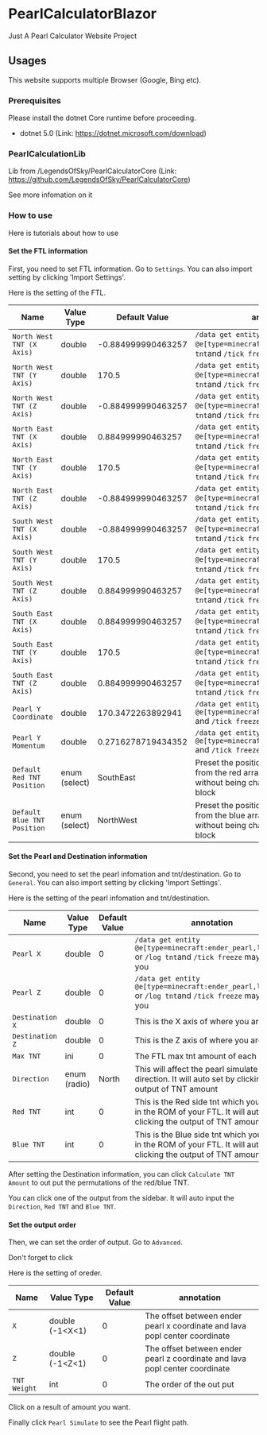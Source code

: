 # PearlCalculatorBlazor

Just A Pearl Calculator Website Project

## Usages

This website supports multiple Browser (Google, Bing etc).

### Prerequisites

Please install the dotnet Core runtime before proceeding.

- dotnet 5.0 (Link: https://dotnet.microsoft.com/download)

### PearlCalculationLib

Lib from /LegendsOfSky/PearlCalculatorCore (Link: https://github.com/LegendsOfSky/PearlCalculatorCore)

See more infomation on it

### How to use

Here is tutorials about how to use

#### Set the FTL information

First, you need to set FTL information. Go to `Settings`. You can also import setting by clicking 'Import Settings'.

Here is the setting of the FTL.

| Name                        | Value Type   | Default Value     | annotation                                                                                                              |
| --------------------------- | ------------ | ----------------- | ----------------------------------------------------------------------------------------------------------------------- |
| `North West TNT (X Axis)`   | double       | -0.884999990463257| `/data get entity @e[type=minecraft:tnt,limit=1]` or `/log tnt`and `/tick freeze` may help you                          |
| `North West TNT (Y Axis)`   | double       | 170.5             | `/data get entity @e[type=minecraft:tnt,limit=1]` or `/log tnt`and `/tick freeze` may help you                          |
| `North West TNT (Z Axis)`   | double       | -0.884999990463257| `/data get entity @e[type=minecraft:tnt,limit=1]` or `/log tnt`and `/tick freeze` may help you                          |
| `North East TNT (X Axis)`   | double       | 0.884999990463257 | `/data get entity @e[type=minecraft:tnt,limit=1]` or `/log tnt`and `/tick freeze` may help you                          |
| `North East TNT (Y Axis)`   | double       | 170.5             | `/data get entity @e[type=minecraft:tnt,limit=1]` or `/log tnt`and `/tick freeze` may help you                          |
| `North East TNT (Z Axis)`   | double       | -0.884999990463257| `/data get entity @e[type=minecraft:tnt,limit=1]` or `/log tnt`and `/tick freeze` may help you                          |
| `South West TNT (X Axis)`   | double       | -0.884999990463257| `/data get entity @e[type=minecraft:tnt,limit=1]` or `/log tnt`and `/tick freeze` may help you                          |
| `South West TNT (Y Axis)`   | double       | 170.5             | `/data get entity @e[type=minecraft:tnt,limit=1]` or `/log tnt`and `/tick freeze` may help you                          |
| `South West TNT (Z Axis)`   | double       | 0.884999990463257 | `/data get entity @e[type=minecraft:tnt,limit=1]` or `/log tnt`and `/tick freeze` may help you                          |
| `South East TNT (X Axis)`   | double       | 0.884999990463257 | `/data get entity @e[type=minecraft:tnt,limit=1]` or `/log tnt`and `/tick freeze` may help you                          |
| `South East TNT (Y Axis)`   | double       | 170.5             | `/data get entity @e[type=minecraft:tnt,limit=1]` or `/log tnt`and `/tick freeze` may help you                          |
| `South East TNT (Z Axis)`   | double       | 0.884999990463257 | `/data get entity @e[type=minecraft:tnt,limit=1]` or `/log tnt`and `/tick freeze` may help you                          | 
| `Pearl Y Coordinate`        | double       | 170.3472263892941 | `/data get entity @e[type=minecraft:ender_pearl,limit=1]` and `/tick freeze` may help you                               | 
| `Pearl Y Momentum`          | double       | 0.2716278719434352| `/data get entity @e[type=minecraft:ender_pearl,limit=1]` and `/tick freeze` may help you                               | 
| `Default Red TNT Position`  | enum (select)| SouthEast         | Preset the position of the TNT duped from the red  array relative to the pearl without being changed by the slime block |
| `Default Blue TNT Position` | enum (select)| NorthWest         | Preset the position of the TNT duped from the blue array relative to the pearl without being changed by the slime block |

#### Set the Pearl and Destination information

Second, you need to set the pearl infomation and tnt/destination. Go to `General`. You can also import setting by clicking 'Import Settings'.

Here is the setting of the pearl infomation and tnt/destination.

| Name           | Value Type   | Default Value | annotation                                                                                                              |
| -------------- | ------------ | ------------- | ----------------------------------------------------------------------------------------------------------------------- |
| `Pearl X`      | double       | 0             | `/data get entity @e[type=minecraft:ender_pearl,limit=1]` or `/log tnt`and `/tick freeze` may help you                  |
| `Pearl Z`      | double       | 0             | `/data get entity @e[type=minecraft:ender_pearl,limit=1]` or `/log tnt`and `/tick freeze` may help you                  |
| `Destination X`| double       | 0             | This is the X axis of where you are going                                                                               |
| `Destination Z`| double       | 0             | This is the Z axis of where you are going                                                                               |
| `Max TNT`      | ini          | 0             | The FTL max tnt amount of each side                                                                                     |
| `Direction`    | enum (radio) | North         | This will affect the pearl simulate direction. It will auto set by clicking the output of TNT amount                    |
| `Red TNT`      | int          | 0             | This is the Red  side tnt which you store in the ROM of your FTL. It will auto set by clicking the output of TNT amount |
| `Blue TNT`     | int          | 0             | This is the Blue side tnt which you store in the ROM of your FTL. It will auto set by clicking the output of TNT amount |

After setting the Destination information, you can click `Calculate TNT Amount` to out put the permutations of the red/blue TNT.

You can click one of the output from the sidebar. It will auto input the `Direction`, `Red TNT` and `Blue TNT`.

#### Set the output order

Then, we can set the order of output. Go to `Advanced`.

Don't forget to click 

Here is the setting of oreder.

| Name         | Value Type      | Default Value | annotation                                                                                                              |
| ------------ | --------------- | ------------- | --------------------------------------------------------------------------- |
| `X`          | double (-1<X<1) | 0             | The offset between ender pearl x coordinate and lava popl center coordinate |
| `Z`          | double (-1<Z<1) | 0             | The offset between ender pearl z coordinate and lava popl center coordinate |
| `TNT Weight` | int             | 0             | The order of the out put                                                    |

Click on a result of amount you want.

Finally click `Pearl Simulate` to see the Pearl flight path.